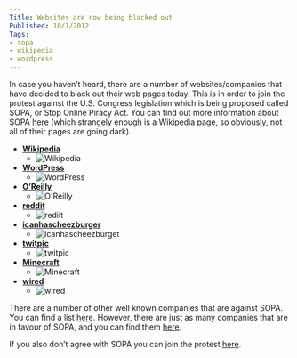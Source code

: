 ```yaml
---
Title: Websites are now being blacked out
Published: 18/1/2012
Tags:
- sopa
- wikipedia
- wordpress
---
```


In case you haven’t heard, there are a number of websites/companies that have decided to black out their web pages today. This is in order to join the protest against the U.S. Congress legislation which is being proposed called SOPA, or Stop Online Piracy Act. You can find out more information about SOPA [here](http://en.wikipedia.org/wiki/Stop_Online_Piracy_Act) (which strangely enough is a Wikipedia page, so obviously, not all of their pages are going dark).

- [**Wikipedia**](http://en.wikipedia.org/wiki/Main_Page)
  - ![Wikipedia](https://gep13wpstorage.blob.core.windows.net/gep13/2012/1/8/wikipedia.png)
- [**WordPress**](http://wordpress.org/)
  - ![WordPress](https://gep13wpstorage.blob.core.windows.net/gep13/2012/1/18/wordpress.png)
- [**O’Reilly**](http://oreilly.com/)
  - ![O'Reilly](https://gep13wpstorage.blob.core.windows.net/gep13/2012/1/18/oreilly.png)
- [**reddit**](http://www.reddit.com/)
  - ![rediit](https://gep13wpstorage.blob.core.windows.net/gep13/2012/1/18/reddit.png)
- [**icanhascheezburger**](http://icanhascheezburger.com/)
  - ![icanhascheezburget](https://gep13wpstorage.blob.core.windows.net/gep13/2012/1/18/icanhascheezburger.png)
- [**twitpic**](http://twitpic.com/)
  - ![twitpic](https://gep13wpstorage.blob.core.windows.net/gep13/2012/1/18/twitpic.png)
- [**Minecraft**](http://www.minecraft.net/)
  - ![Minecraft](https://gep13wpstorage.blob.core.windows.net/gep13/2012/1/18/minecraft.png)
- **[wired](http://www.wired.com/)**
  - ![wired](https://gep13wpstorage.blob.core.windows.net/gep13/2012/1/18/wired.png)

There are a number of other well known companies that are against SOPA. You can find a list [here](http://mashable.com/2012/01/17/sopa-companies-dark-list/). However, there are just as many companies that are in favour of SOPA, and you can find them [here](http://theoriesofconspiracy.com/2011/11/list-of-major-companies-supporting-sopa.htm).

If you also don’t agree with SOPA you can join the protest [here](http://sopastrike.com/strike/).
